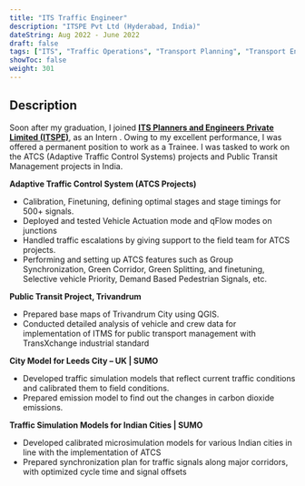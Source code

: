 ```yaml
---
title: "ITS Traffic Engineer"
description: "ITSPE Pvt Ltd (Hyderabad, India)"
dateString: Aug 2022 - June 2022
draft: false
tags: ["ITS", "Traffic Operations", "Transport Planning", "Transport Engineering", "Public Transit Project"]
showToc: false
weight: 301
--- 
```

## Description

Soon after my graduation, I joined **[ITS Planners and Engineers Private Limited (ITSPE)](https://www.itspe.co.in/about-us)**, as an Intern . Owing to my excellent performance, I was offered a permanent position to work as a Trainee. I was tasked to work on the ATCS (Adaptive Traffic Control Systems) projects and Public Transit Management projects in India.

**Adaptive Traffic Control System (ATCS Projects)**

- Calibration, Finetuning, defining optimal stages and stage timings for 500+ signals.
- Deployed and tested Vehicle Actuation mode and qFlow modes on junctions
- Handled traffic escalations by giving support to the field team for ATCS projects.
- Performing and setting up ATCS features such as Group Synchronization, Green Corridor, Green Splitting, and finetuning, Selective   vehicle Priority, Demand Based Pedestrian Signals, etc.

**Public Transit Project, Trivandrum**

- Prepared base maps of Trivandrum City using QGIS.
- Conducted detailed analysis of vehicle and crew data for implementation of ITMS for public transport management with TransXchange     industrial standard

**City Model for Leeds City – UK | SUMO**

- Developed traffic simulation models that reflect current traffic conditions and calibrated them to field conditions.
- Prepared emission model to find out the changes in carbon dioxide emissions.

**Traffic Simulation Models for Indian Cities | SUMO**

- Developed calibrated microsimulation models for various Indian cities in line with the implementation of ATCS
- Prepared synchronization plan for traffic signals along major corridors, with optimized cycle time and signal offsets
